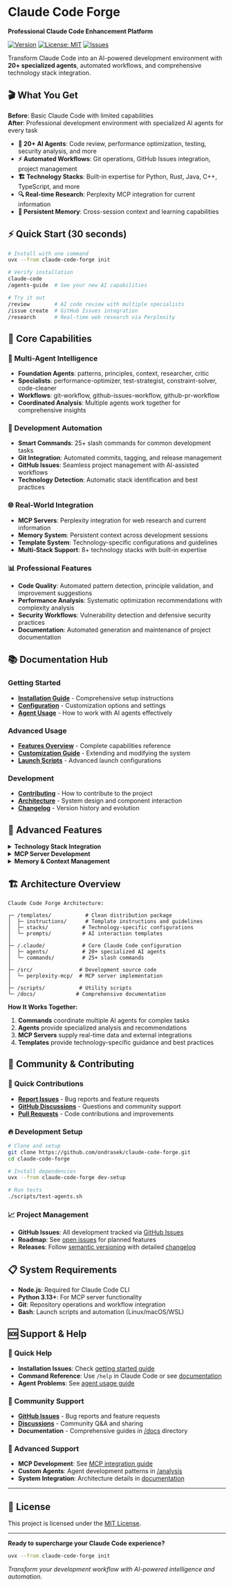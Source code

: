 # Claude Code Forge

**Professional Claude Code Enhancement Platform**

[![Version](https://img.shields.io/github/v/release/ondrasek/claude-code-forge)](https://github.com/ondrasek/claude-code-forge/releases)
[![License: MIT](https://img.shields.io/badge/License-MIT-yellow.svg)](https://opensource.org/licenses/MIT)
[![Issues](https://img.shields.io/github/issues/ondrasek/claude-code-forge)](https://github.com/ondrasek/claude-code-forge/issues)

Transform Claude Code into an AI-powered development environment with **20+ specialized agents**, automated workflows, and comprehensive technology stack integration.

## 🎬 What You Get

**Before**: Basic Claude Code with limited capabilities  
**After**: Professional development environment with specialized AI agents for every task

- **🤖 20+ AI Agents**: Code review, performance optimization, testing, security analysis, and more
- **⚡ Automated Workflows**: Git operations, GitHub Issues integration, project management  
- **🏗️ Technology Stacks**: Built-in expertise for Python, Rust, Java, C++, TypeScript, and more
- **🔍 Real-time Research**: Perplexity MCP integration for current information
- **💾 Persistent Memory**: Cross-session context and learning capabilities

## ⚡ Quick Start (30 seconds)

```bash
# Install with one command
uvx --from claude-code-forge init

# Verify installation
claude-code
/agents-guide  # See your new AI capabilities

# Try it out
/review        # AI code review with multiple specialists
/issue create  # GitHub Issues integration
/research      # Real-time web research via Perplexity
```

## 🚀 Core Capabilities

### 🧠 Multi-Agent Intelligence
- **Foundation Agents**: patterns, principles, context, researcher, critic
- **Specialists**: performance-optimizer, test-strategist, constraint-solver, code-cleaner
- **Workflows**: git-workflow, github-issues-workflow, github-pr-workflow
- **Coordinated Analysis**: Multiple agents work together for comprehensive insights

### 🔧 Development Automation  
- **Smart Commands**: 25+ slash commands for common development tasks
- **Git Integration**: Automated commits, tagging, and release management
- **GitHub Issues**: Seamless project management with AI-assisted workflows
- **Technology Detection**: Automatic stack identification and best practices

### 🌐 Real-World Integration
- **MCP Servers**: Perplexity integration for web research and current information
- **Memory System**: Persistent context across development sessions  
- **Template System**: Technology-specific configurations and guidelines
- **Multi-Stack Support**: 8+ technology stacks with built-in expertise

### 📊 Professional Features
- **Code Quality**: Automated pattern detection, principle validation, and improvement suggestions  
- **Performance Analysis**: Systematic optimization recommendations with complexity analysis
- **Security Workflows**: Vulnerability detection and defensive security practices
- **Documentation**: Automated generation and maintenance of project documentation

## 📚 Documentation Hub

### Getting Started
- **[Installation Guide](docs/getting-started.md)** - Comprehensive setup instructions
- **[Configuration](docs/configuration-reference.md)** - Customization options and settings
- **[Agent Usage](docs/agent-usage.md)** - How to work with AI agents effectively

### Advanced Usage  
- **[Features Overview](docs/features.md)** - Complete capabilities reference
- **[Customization Guide](docs/customization.md)** - Extending and modifying the system
- **[Launch Scripts](docs/launch-claude-usage.md)** - Advanced launch configurations

### Development
- **[Contributing](CONTRIBUTING.md)** - How to contribute to the project
- **[Architecture](docs/architecture.md)** - System design and component interaction
- **[Changelog](CHANGELOG.md)** - Version history and evolution

## 🔧 Advanced Features

<details>
<summary><strong>Technology Stack Integration</strong></summary>

Built-in expertise for major development stacks:

- **Python**: Django, FastAPI, pytest, poetry, virtual environments
- **Rust**: Cargo, async patterns, memory safety, performance optimization  
- **Java**: Spring Boot, Maven/Gradle, JUnit, enterprise patterns
- **TypeScript/JavaScript**: Node.js, React, testing frameworks
- **C++**: Modern standards, CMake, performance optimization
- **Docker**: Multi-stage builds, optimization, security best practices
- **And more**: Ruby, C#, Kotlin with comprehensive guidelines

Each stack includes:
- Automated detection and configuration
- Best practices and common patterns  
- Security guidelines and optimization tips
- Testing strategies and tooling recommendations

</details>

<details>
<summary><strong>MCP Server Development</strong></summary>

Create and deploy custom MCP (Model Context Protocol) servers:

- **Perplexity Integration**: Real-time web research and current information
- **Custom Servers**: Framework for building domain-specific integrations
- **Logging & Debugging**: Comprehensive development and troubleshooting tools
- **Template System**: Quick setup for new MCP server projects

Example MCP servers included:
- Perplexity web search and research
- GitHub Issues management  
- Development workflow automation
- Custom API integrations

</details>

<details>
<summary><strong>Memory & Context Management</strong></summary>

Persistent intelligence across development sessions:

- **Cross-Session Memory**: Context preservation between Claude Code sessions
- **Pattern Recognition**: Learn from your codebase and development patterns
- **Historical Analysis**: Track changes and improvements over time
- **Context Optimization**: Prevent context window pollution with smart delegation

</details>

## 🏗️ Architecture Overview

```
Claude Code Forge Architecture:

┌─ /templates/           # Clean distribution package
│  ├─ instructions/      # Template instructions and guidelines  
│  ├─ stacks/           # Technology-specific configurations
│  └─ prompts/          # AI interaction templates
│
├─ /.claude/            # Core Claude Code configuration
│  ├─ agents/           # 20+ specialized AI agents
│  └─ commands/         # 25+ slash commands
│
├─ /src/               # Development source code
│  └─ perplexity-mcp/  # MCP server implementation
│
├─ /scripts/           # Utility scripts  
└─ /docs/             # Comprehensive documentation
```

**How It Works Together:**
1. **Commands** coordinate multiple AI agents for complex tasks
2. **Agents** provide specialized analysis and recommendations
3. **MCP Servers** supply real-time data and external integrations
4. **Templates** provide technology-specific guidance and best practices

## 🤝 Community & Contributing

### 🎯 Quick Contributions
- **[Report Issues](https://github.com/ondrasek/claude-code-forge/issues)** - Bug reports and feature requests
- **[GitHub Discussions](https://github.com/ondrasek/claude-code-forge/discussions)** - Questions and community support
- **[Pull Requests](https://github.com/ondrasek/claude-code-forge/pulls)** - Code contributions and improvements

### 🔥 Development Setup
```bash
# Clone and setup
git clone https://github.com/ondrasek/claude-code-forge.git
cd claude-code-forge

# Install dependencies  
uvx --from claude-code-forge dev-setup

# Run tests
./scripts/test-agents.sh
```

### 📈 Project Management
- **GitHub Issues**: All development tracked via [GitHub Issues](https://github.com/ondrasek/claude-code-forge/issues)
- **Roadmap**: See [open issues](https://github.com/ondrasek/claude-code-forge/issues) for planned features
- **Releases**: Follow [semantic versioning](https://semver.org/) with detailed [changelog](CHANGELOG.md)

## 📋 System Requirements

- **Node.js**: Required for Claude Code CLI
- **Python 3.13+**: For MCP server functionality  
- **Git**: Repository operations and workflow integration
- **Bash**: Launch scripts and automation (Linux/macOS/WSL)

## 🆘 Support & Help

### 🚀 Quick Help
- **Installation Issues**: Check [getting started guide](docs/getting-started.md)
- **Command Reference**: Use `/help` in Claude Code or see [documentation](docs/)
- **Agent Problems**: See [agent usage guide](docs/agent-usage.md)

### 💬 Community Support
- **[GitHub Issues](https://github.com/ondrasek/claude-code-forge/issues)** - Bug reports and feature requests
- **[Discussions](https://github.com/ondrasek/claude-code-forge/discussions)** - Community Q&A and sharing
- **Documentation** - Comprehensive guides in [/docs](docs/) directory

### 🔧 Advanced Support  
- **MCP Development**: See [MCP integration guide](src/perplexity-mcp/README.md)
- **Custom Agents**: Agent development patterns in [/analysis](analysis/)
- **System Integration**: Architecture details in [documentation](docs/)

---

## 📄 License

This project is licensed under the [MIT License](LICENSE).

---

**Ready to supercharge your Claude Code experience?**

```bash
uvx --from claude-code-forge init
```

*Transform your development workflow with AI-powered intelligence and automation.*